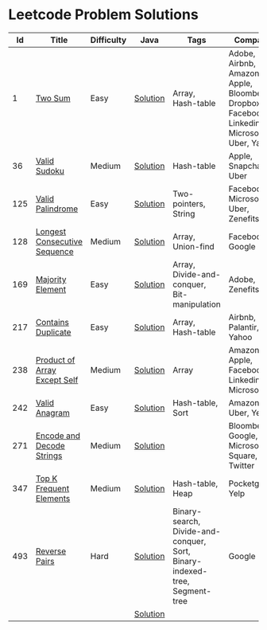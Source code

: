 # Leetcode Problem Solutions

| **Id** | **Title** | **Difficulty** | **Java**| **Tags** | **Company**   |
|--------|---------------------------------------------------------------------------------------------------------|----------------|----------------|--------------------------------------------------------------------------------------------------------------------------------------------------|----------------------------------------------------------------------------------------------|
| 1 | [Two Sum](https://leetcode.com/problems/two-sum/)  | Easy | [Solution](https://github.com/AkshayChandole/LeetcodeSolution/blob/main/src/main/java/ArraysAndHashing/TwoSum/Solution.java)        |Array, Hash-table |Adobe, Airbnb, Amazon, Apple, Bloomberg, Dropbox, Facebook, Linkedin, Microsoft, Uber, Yahoo |
| 36 | [Valid Sudoku](https://leetcode.com/problems/valid-sudoku/)  |Medium | [Solution](https://github.com/AkshayChandole/LeetcodeSolution/blob/main/src/main/java/ArraysAndHashing/ValidSudoku/Solution.java)       |Hash-table |Apple, Snapchat, Uber |
|125 | [Valid Palindrome](https://leetcode.com/problems/valid-palindrome/)   |Easy | [Solution]()  |Two-pointers, String | Facebook, Microsoft, Uber, Zenefits |
| 128 | [Longest Consecutive Sequence](https://leetcode.com/problems/longest-consecutive-sequence/)    |Medium | [Solution](https://github.com/AkshayChandole/LeetcodeSolution/blob/main/src/main/java/ArraysAndHashing/LongestConsecutiveSequence/Solution.java)| Array, Union-find |Facebook, Google |
| 169 | [Majority Element](https://leetcode.com/problems/majority-element/) |Easy | [Solution](https://github.com/AkshayChandole/LeetcodeSolution/blob/main/src/main/java/ArraysAndHashing/MajorityElement/Solution.java)    |Array, Divide-and-conquer, Bit-manipulation |Adobe, Zenefits |
| 217 | [Contains Duplicate](https://leetcode.com/problems/contains-duplicate/)     |Easy | [Solution](https://github.com/AkshayChandole/LeetcodeSolution/blob/main/src/main/java/ArraysAndHashing/ContainsDuplicate/Solution.java)  |Array, Hash-table |Airbnb, Palantir, Yahoo |
| 238 | [Product of Array Except Self](https://leetcode.com/problems/product-of-array-except-self/description/) |Medium | [Solution](https://github.com/AkshayChandole/LeetcodeSolution/blob/main/src/main/java/ArraysAndHashing/ProductOfArrayExceptSelf/Solution.java) |Array |Amazon, Apple, Facebook, Linkedin, Microsoft |
| 242 | [Valid Anagram](https://leetcode.com/problems/valid-anagram/)   |Easy | [Solution](https://github.com/AkshayChandole/LeetcodeSolution/blob/main/src/main/java/ArraysAndHashing/ValidAnagram/Solution.java)  |Hash-table, Sort |Amazon, Uber, Yelp |
| 271 | [Encode and Decode Strings](https://leetcode.com/problems/encode-and-decode-strings/)   |Medium | [Solution](https://github.com/AkshayChandole/LeetcodeSolution/blob/main/src/main/java/ArraysAndHashing/EncodeAndDecodeStrings/Solution.java) | |Bloomberg, Google, Microsoft, Square, Twitter |
| 347 | [Top K Frequent Elements](https://leetcode.com/problems/top-k-frequent-elements/)    |Medium | [Solution](https://github.com/AkshayChandole/LeetcodeSolution/blob/main/src/main/java/ArraysAndHashing/TopKFrequentElements/Solution.java) |Hash-table, Heap | Pocketgems, Yelp |
| 493 | [Reverse Pairs](https://leetcode.com/problems/reverse-pairs/)   |Hard | [Solution](https://github.com/AkshayChandole/LeetcodeSolution/blob/main/src/main/java/ArraysAndHashing/ReversePairs/Solution.java)     |Binary-search, Divide-and-conquer, Sort, Binary-indexed-tree, Segment-tree |Google |
| | []()     | | [Solution]()  | | |
